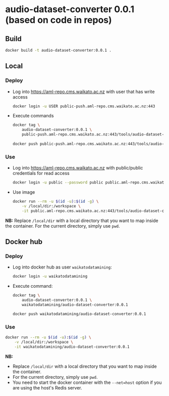 # audio-dataset-converter 0.0.1 (based on code in repos)

## Build

```bash
docker build -t audio-dataset-converter:0.0.1 .
```

## Local

### Deploy

* Log into https://aml-repo.cms.waikato.ac.nz with user that has write access

  ```bash
  docker login -u USER public-push.aml-repo.cms.waikato.ac.nz:443
  ```

* Execute commands

  ```bash
  docker tag \
      audio-dataset-converter:0.0.1 \
      public-push.aml-repo.cms.waikato.ac.nz:443/tools/audio-dataset-converter:0.0.1
      
  docker push public-push.aml-repo.cms.waikato.ac.nz:443/tools/audio-dataset-converter:0.0.1
  ```

### Use

* Log into https://aml-repo.cms.waikato.ac.nz with public/public credentials for read access

  ```bash
  docker login -u public --password public public.aml-repo.cms.waikato.ac.nz:443
  ```

* Use image

  ```bash
  docker run --rm -u $(id -u):$(id -g) \
      -v /local/dir:/workspace \
      -it public.aml-repo.cms.waikato.ac.nz:443/tools/audio-dataset-converter:0.0.1
  ```

**NB:** Replace `/local/dir` with a local directory that you want to map inside the container. 
For the current directory, simply use `pwd`.


## Docker hub

### Deploy

* Log into docker hub as user `waikatodatamining`:

  ```bash
  docker login -u waikatodatamining
  ```

* Execute command:

  ```bash
  docker tag \
      audio-dataset-converter:0.0.1 \
      waikatodatamining/audio-dataset-converter:0.0.1
  
  docker push waikatodatamining/audio-dataset-converter:0.0.1
  ```

### Use

```bash
docker run --rm -u $(id -u):$(id -g) \
    -v /local/dir:/workspace \
    -it waikatodatamining/audio-dataset-converter:0.0.1
```

**NB:** 

* Replace `/local/dir` with a local directory that you want to map inside the container. 
* For the current directory, simply use `pwd`.
* You need to start the docker container with the `--net=host` option if you are using the host's Redis server.

